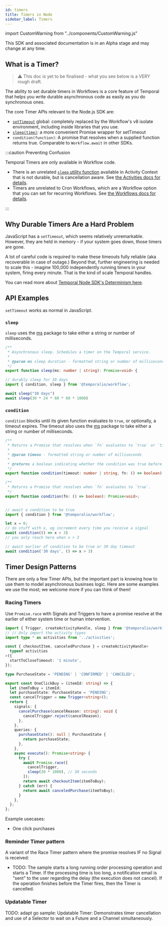 ```yaml
---
id: timers
title: Timers in Node
sidebar_label: Timers
---
```


import CustomWarning from "../components/CustomWarning.js"

<CustomWarning>

This SDK and associated documentation is in an Alpha stage and may change at any time.

</CustomWarning>

## What is a Timer?

> ⚠️ This doc is yet to be finalised - what you see below is a VERY rough draft.

The ability to set durable timers in Workflows is a core feature of Temporal that helps you write durable asynchronous code as easily as you do synchronous ones.

The core Timer APIs relevant to the Node.js SDK are:

- [`setTimeout`](https://nodejs.temporal.io/api/namespaces/workflow/#timers) global: completely replaced by the Workflow's v8 isolate environment, including inside libraries that you use.
- [`sleep(time)`](https://nodejs.temporal.io/api/namespaces/workflow/#sleep): a more convenient Promise wrapper for setTimeout
- `condition(function)`: A promise that resolves when a supplied function returns true. Comparable to `Workflow.await` in other SDKs.

:::caution Preventing Confusion

Temporal Timers are only available in Workflow code.

- There is an unrelated [`sleep` utility function](https://nodejs.temporal.io/api/classes/activity.context/#sleep) available in Activity Context that is not durable, but is cancellation aware. See [the Activities docs for details](/docs/node/activities).
- Timers are unrelated to Cron Workflows, which are a Workflow option that you can set for recurring Workflows. See [the Workflows docs for details](/docs/node/workflows).

:::

## Why Durable Timers Are a Hard Problem

JavaScript has a `setTimeout`, which seems relatively unremarkable.
However, they are held in memory - if your system goes down, those timers are gone.

A lot of careful code is required to make these timeouts fully reliable (aka recoverable in case of outage.)
Beyond that, further engineering is needed to scale this - imagine 100,000 independently running timers in your system, firing every minute.
That is the kind of scale Temporal handles.

<!-- Note: these are notes from Maxim - we should build out examples and recommend this as best practice in future.
When writing Workflows with timers, you need to take care that it handles jumps of time.
What we mean by "handling jumps": if you had timers that were supposed to go off at 1.15, 1.30, and 1.45pm, and your system goes down from 1pm to 2pm, then at 2pm when the system comes back up all 3 timers will fire at once. If your workflow code relies on the timers resolving in precise order, write these checks yourself.
-->

You can read more about [Temporal Node SDK's Determinism here](/docs/node/determinism).

## API Examples

`setTimeout` works as normal in JavaScript.

### `sleep`

`sleep` uses the [ms](https://www.npmjs.com/package/ms) package to take either a string or number of milliseconds.

```ts
/**
 * Asynchronous sleep. Schedules a timer on the Temporal service.
 *
 * @param ms sleep duration - formatted string or number of milliseconds
 */
export function sleep(ms: number | string): Promise<void> {

// durably sleep for 30 days
import { condition, sleep } from '@temporalio/workflow';

await sleep("30 days")
await sleep(30 * 24 * 60 * 60 * 1000)
```

### `condition`


`condition` blocks until its given function evaluates to `true`, or optionally, a timeout expires. 
The timeout also uses the [ms](https://www.npmjs.com/package/ms) package to take either a string or number of milliseconds.

```ts
/**
 * Returns a Promise that resolves when `fn` evaluates to `true` or `timeout` expires.
 *
 * @param timeou - formatted string or number of milliseconds
 *
 * @returns a boolean indicating whether the condition was true before the timeout expires
 */
export function condition(timeout: number | string, fn: () => boolean): Promise<boolean>;

/**
 * Returns a Promise that resolves when `fn` evaluates to `true`.
 */
export function condition(fn: () => boolean): Promise<void>;


// await a condition to be true
import { condition } from '@temporalio/workflow';

let x = 0;
// do stuff with x, eg increment every time you receive a signal
await condition(() => x > 3)
// you only reach here when x > 3

// await earlier of condition to be true or 30 day timeout
await condition('30 days', () => x > 3)
```

## Timer Design Patterns

There are only a few Timer APIs, but the important part is knowing how to use them to model asynchronous businses logic. Here are some examples we use the most; we welcome more if you can think of them!

### Racing Timers

Use `Promise.race` with Signals and Triggers to have a promise resolve at the earlier of either system time or human intervention.

```ts
import { Trigger, createActivityHandle, sleep } from '@temporalio/workflow';
// // Only import the activity types
import type * as activities from '../activities';

const { checkoutItem, canceledPurchase } = createActivityHandle<
  typeof activities
>({
  startToCloseTimeout: '1 minute',
});

type PurchaseState = 'PENDING' | 'CONFIRMED' | 'CANCELED';

export const OneClickBuy = (itemId: string) => {
  let itemToBuy = itemId;
  let purchaseState: PurchaseState = 'PENDING';
  const cancelTrigger = new Trigger<string>();
  return {
    signals: {
      cancelPurchase(cancelReason: string): void {
        cancelTrigger.reject(cancelReason);
      },
    },
    queries: {
      purchaseState(): null | PurchaseState {
        return purchaseState;
      },
    },
    async execute(): Promise<string> {
      try {
        await Promise.race([
          cancelTrigger,
          sleep(30 * 1000), // 30 seconds
        ]);
        return await checkoutItem(itemToBuy);
      } catch (err) {
        return await canceledPurchase(itemToBuy);
      }
    },
  };
};
```

Example usecases:

- One click purchases

### Reminder Timer pattern

A variant of the Race Timer pattern where the promise resolves IF no Signal is received:

- TODO: The sample starts a long running order processing operation and starts a Timer. If the processing time is too long, a notification email is "sent" to the user regarding the delay (the execution does not cancel). If the operation finishes before the Timer fires, then the Timer is cancelled.

<!-- SNIPSTART nodejs-timer-reminder-workflow -->
<!--SNIPEND-->

### Updatable Timer

TODO: adapt go sample: Updatable Timer: Demonstrates timer cancellation and use of a Selector to wait on a Future and a Channel simultaneously.

